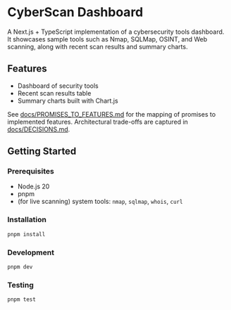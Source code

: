 # CyberScan Dashboard

A Next.js + TypeScript implementation of a cybersecurity tools dashboard. It showcases sample tools such as Nmap, SQLMap, OSINT, and Web scanning, along with recent scan results and summary charts.

## Features

- Dashboard of security tools
- Recent scan results table
- Summary charts built with Chart.js

See [docs/PROMISES_TO_FEATURES.md](docs/PROMISES_TO_FEATURES.md) for the mapping of promises to implemented features. Architectural trade-offs are captured in [docs/DECISIONS.md](docs/DECISIONS.md).

## Getting Started

### Prerequisites
- Node.js 20
- pnpm
- (for live scanning) system tools: `nmap`, `sqlmap`, `whois`, `curl`

### Installation
```sh
pnpm install
```

### Development
```sh
pnpm dev
```

### Testing
```sh
pnpm test
```
